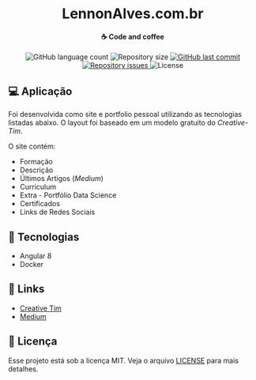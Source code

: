 <h1 align="center">
    <b>LennonAlves</b>.com.br
</h1>

<h4 align="center">
    ☕ Code and coffee
</h4>

<p align="center">
  <img alt="GitHub language count" src="https://img.shields.io/github/languages/count/lennonalvesdias/lennonalves.com.br.svg">

  <img alt="Repository size" src="https://img.shields.io/github/repo-size/lennonalvesdias/lennonalves.com.br.svg">
  
  <a href="https://github.com/lennonalvesdias/lennonalves.com.br/commits/master">
    <img alt="GitHub last commit" src="https://img.shields.io/github/last-commit/lennonalvesdias/cli.svg">
  </a>

  <a href="https://github.com/lennonalvesdias/lennonalves.com.br/issues">
    <img alt="Repository issues" src="https://img.shields.io/github/issues/lennonalvesdias/lennonalves.com.br.svg">
  </a>

  <img alt="License" src="https://img.shields.io/badge/license-MIT-brightgreen">
</p>

## 💻 Aplicação

Foi desenvolvida como site e portfolio pessoal utilizando as tecnologias listadas abaixo. O layout foi baseado em um modelo gratuito do _Creative-Tim_.

O site contém:

* Formação
* Descrição
* Últimos Artigos (_Medium_)
* Curriculum
* Extra - Portfólio Data Science
* Certificados
* Links de Redes Sociais

## 🚀 Tecnologias

* Angular 8
* Docker

## 🔗 Links

* [Creative Tim](https://www.creative-tim.com/)
* [Medium](https://medium.com/@lennonalvesdias)

## 📝 Licença

Esse projeto está sob a licença MIT. Veja o arquivo [LICENSE](LICENSE) para mais detalhes.